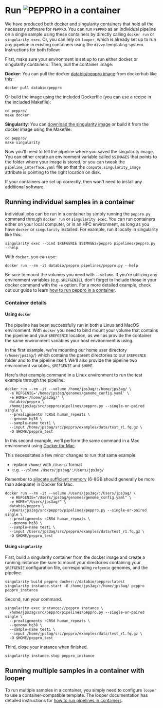 # Run <img src="../../img/peppro_logo.svg" alt="PEPPRO" class="img-fluid" style="max-height:35px; margin-top:-15px; margin-bottom:-10px"> in a container

We have produced both docker and singularity containers that hold all the necessary software for `PEPPRO`. You can run `PEPPRO` as an individual pipeline on a single sample using these containers by directly calling `docker run` or `singularity exec`. Or, you can rely on `looper`, which is already set up to run any pipeline in existing containers using the `divvy` templating system. Instructions for both follow: 

First, make sure your environment is set up to run either docker or singularity containers. Then, pull the container image:

**Docker**: You can pull the docker [databio/peppro image](https://hub.docker.com/r/databio/peppro/) from dockerhub like this:

```
docker pull databio/peppro
```

Or build the image using the included Dockerfile (you can use a recipe in the included Makefile):
```
cd peppro/
make docker
```

**Singularity**: You can [download the singularity image](http://big.databio.org/simages/peppro) or build it from the docker image using the Makefile:
```
cd peppro/
make singularity
```

Now you'll need to tell the pipeline where you saved the singularity image. You can either create an environment variable called `$SIMAGES` that points to the folder where your image is stored, or you can tweak the `pipeline_interface.yaml` file so that the `compute.singularity_image` attribute is pointing to the right location on disk.

If your containers are set up correctly, then won't need to install any additional software. 

## Running individual samples in a container

Individual jobs can be run in a container by simply running the `peppro.py` command through `docker run` or `singularity exec`. You can run containers either on your local computer, or in an HPC environment, as long as you have `docker` or `singularity` installed. For example, run it locally in singularity like this:
```
singularity exec --bind $REFGENIE $SIMAGES/peppro pipelines/peppro.py --help
```

With `docker`, you can use:
```
docker run --rm -it databio/peppro pipelines/peppro.py --help
```
Be sure to mount the volumes you need with `--volume`. If you're utilizing any environment variables (e.g. `$REFGENIE`), don't forget to include those in your docker command with the `-e` option. For a more detailed example, check out our guide to learn [how to run peppro in a container](howto/use-container.md).

### Container details 

#### Using `docker`
The pipeline has been successfully run in both a Linux and MacOS environment. With `docker` you need to bind mount your volume that contains the pipeline and your `$REFGENIE` location, as well as provide the container the same environment variables your host environment is using.

In the first example, we're mounting our home user directory (`/home/jps3ag/`) which contains the parent directories to our `$REFGENIE` folder and to the pipeline itself. We'll also provide the pipeline two environment variables, `$REFGENIE` and `$HOME`.

Here's that example command in a Linux environment to run the test example through the pipeline:
```
docker run --rm -it --volume /home/jps3ag/:/home/jps3ag/ \
  -e REFGENIE='/home/jps3ag/genomes/genome_config.yaml' \
  -e HOME='/home/jps3ag/' \
  databio/peppro \
  /home/jps3ag/src/peppro/pipelines/peppro.py --single-or-paired single \
  --prealignments rCRSd human_repeats \
  --genome hg38 \
  --sample-name test1 \
  --input /home/jps3ag/src/peppro/examples/data/test_r1.fq.gz \
  -O $HOME/peppro_test
```

In this second example, we'll perform the same command in a Mac environment using [Docker for Mac](https://docs.docker.com/v17.12/docker-for-mac/install/). 

This necessitates a few minor changes to run that same example:

- replace `/home/` with `/Users/` format
- e.g. `--volume /Users/jps3ag/:/Users/jps3ag/`

Remember to [allocate sufficient memory](https://docs.docker.com/docker-for-mac/#advanced) (6-8GB should generally be more than adequate) in Docker for Mac.

```
docker run --rm -it --volume /Users/jps3ag/:/Users/jps3ag/ \
  -e REFGENIE="/Users/jps3ag/genomes/genome_config.yaml" \
  -e HOME="/Users/jps3ag/" \
  databio/peppro \
  /Users/jps3ag/src/peppro/pipelines/peppro.py --single-or-paired single \
  --prealignments rCRSd human_repeats \
  --genome hg38 \
  --sample-name test1 \
  --input /Users/jps3ag/src/peppro/examples/data/test_r1.fq.gz \
  -O $HOME/peppro_test
```

#### Using `singularity`

First, build a singularity container from the docker image and create a running instance (be sure to mount your directories containing your `$REFGENIE` configuration file, corresponding `refgenie` genomes, and the pipeline.
```
singularity build peppro docker://databio/peppro:latest
singularity instance.start -B /home/jps3ag/:/home/jps3aq/ peppro peppro_instance
```

Second, run your command.
```
singularity exec instance://peppro_instance \
  /home/jps3ag/src/peppro/pipelines/peppro.py --single-or-paired single \
  --prealignments rCRSd human_repeats \
  --genome hg38 \
  --sample-name test1 \
  --input /home/jps3ag/src/peppro/examples/data/test_r1.fq.gz \
  -O $HOME/peppro_test
```

Third, close your instance when finished.
```
singularity instance.stop peppro_instance
```

## Running multiple samples in a container with looper

To run multiple samples in a container, you simply need to configure `looper` to use a container-compatible template. The looper documentation has detailed instructions for [how to run pipelines in containers](http://code.databio.org/looper/containers/).